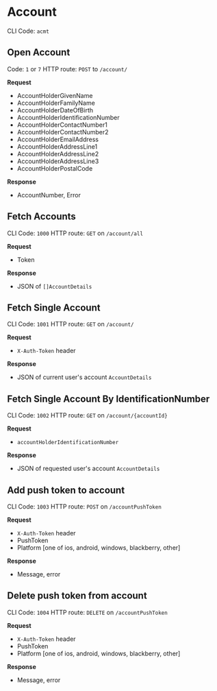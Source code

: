 # Account
CLI Code: `acmt`

## Open Account
Code: `1` or `7`
HTTP route: `POST` to `/account/`

__Request__
- AccountHolderGivenName
- AccountHolderFamilyName
- AccountHolderDateOfBirth
- AccountHolderIdentificationNumber
- AccountHolderContactNumber1
- AccountHolderContactNumber2
- AccountHolderEmailAddress
- AccountHolderAddressLine1
- AccountHolderAddressLine2
- AccountHolderAddressLine3
- AccountHolderPostalCode

__Response__
- AccountNumber, Error

## Fetch Accounts
CLI Code: `1000`
HTTP route: `GET` on `/account/all`

__Request__
- Token

__Response__
- JSON of `[]AccountDetails`

## Fetch Single Account
CLI Code: `1001`
HTTP route: `GET` on `/account/`

__Request__
- `X-Auth-Token` header

__Response__
- JSON of current user's account `AccountDetails`

## Fetch Single Account By IdentificationNumber
CLI Code: `1002`
HTTP route: `GET` on `/account/{accountId}`

__Request__
- `accountHolderIdentificationNumber`

__Response__
- JSON of requested user's account `AccountDetails`

## Add push token to account
CLI Code: `1003`
HTTP route: `POST` on `/accountPushToken`

__Request__
- `X-Auth-Token` header
- PushToken
- Platform [one of ios, android, windows, blackberry, other]

__Response__
- Message, error

## Delete push token from account
CLI Code: `1004`
HTTP route: `DELETE` on `/accountPushToken`

__Request__
- `X-Auth-Token` header
- PushToken
- Platform [one of ios, android, windows, blackberry, other]

__Response__
- Message, error
